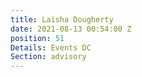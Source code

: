 ```yaml
---
title: Laisha Dougherty
date: 2021-08-13 00:54:00 Z
position: 51
Details: Events DC
Section: advisory
---
```


